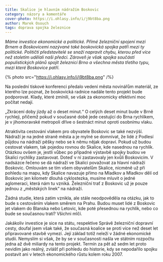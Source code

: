 ```yaml
---
title: Skalice je hlavním nádražím Boskovic
category: názory a komentáře
cover-photo: https://i.ohlasy.info/i/j9bt8ba.png
author: Marek Osouch
tags: doprava spojka železnice
---
```


*Máme investice ekonomické a politické. Přímé železniční spojení mezi Brnem a Boskovicemi nazývané také boskovická spojka patří mezi ty politické. Političtí představitelé se snaží napravit chybu, kterou před více než stoletím udělali naši předci. Zároveň je však spojka součástí populistických plánů spojit železnicí Brno a všechna města třetího typu, mezi které Boskovice patří.*

{% photo src="https://i.ohlasy.info/i/j9bt8ba.png" /%}

Na poslední tiskové konferenci předalo vedení města novinářům materiál, ze kterého lze poznat, že boskovická radnice nadále tento projekt bude podporovat. Klady, které zmínili, se však za ekonomicky efektivní moc počítat nedají.

 „Zkrácení doby jízdy až o deset minut.“ O celých deset minut bude v Brně rychleji, přičemž pokud v současné době jede cestující do Brna rychlíkem, je v jihomoravské metropoli dříve o šestnáct minut oproti osobnímu vlaku. 

Atraktivita cestování vlakem pro obyvatele Boskovic se také nezvýší. Nádraží je na jedné straně města a je mylné se domnívat, že lidé z Podlesí půjdou na nádraží pěšky nebo se k němu nějak dopraví. Pokud už budou cestovat vlakem, tak pojedou rovnou do Skalice, kde nasednou na rychlík. Otázkou ovšem je, jestli vůbec po případné výstavbě spojky budou ve Skalici rychlíky zastavovat. Doteď v ní zastavovaly jen kvůli Boskovicím. V nadsázce řečeno se dá nádraží ve Skalici považovat za hlavní nádraží Boskovic. Omlouvám se tím všem obyvatelům Skalice, nicméně už při pohledu na mapu, kdy Skalice navazuje přímo na Mladkov a Mladkov dělí od Boskovic jen kilometr dlouhá cyklostezka, musíme mluvit o jedné aglomeraci, která nám tu vzniká. Železniční trať z Boskovic už je pouze jednou z „městských linek“ na nádraží.

Žádná studie, která zatím vznikla, ale stále neodpověděla na otázku, jak to bude s cestováním vlakem směrem na Prahu. Budou muset lidé z Boskovic jet vlakem do Blanska nebo Letovic, kde poté přesednou na rychlík, nebo co bude se současnou tratí? Všichni mlčí.

Jakákoliv investice je sice na státu, respektive Správě železniční dopravní cesty, doufal jsem však také, že současná koalice se proti více než deset let připravované stavbě vymezí. Její základ totiž neleží v žádné ekonomické studii. Nemyslím si však, že by se v současnosti našla ve státním rozpočtu jedna až dvě miliardy na tento projekt. Termín za pět až sedm let proto nevidím jako reálný, zvlášť při pohledu do historie, kdy se nepodařilo spojku postavit ani v letech ekonomického růstu kolem roku 2007.

